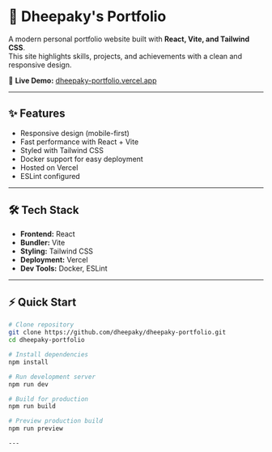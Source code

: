 # 🚀 Dheepaky's Portfolio

A modern personal portfolio website built with **React, Vite, and Tailwind CSS**.  
This site highlights skills, projects, and achievements with a clean and responsive design.

🔗 **Live Demo:** [dheepaky-portfolio.vercel.app](https://dheepaky-portfolio.vercel.app)

---

## ✨ Features

- Responsive design (mobile-first)  
- Fast performance with React + Vite  
- Styled with Tailwind CSS  
- Docker support for easy deployment  
- Hosted on Vercel  
- ESLint configured  

---

## 🛠️ Tech Stack

- **Frontend:** React  
- **Bundler:** Vite  
- **Styling:** Tailwind CSS  
- **Deployment:** Vercel  
- **Dev Tools:** Docker, ESLint  

---

## ⚡ Quick Start

```bash
# Clone repository
git clone https://github.com/dheepaky/dheepaky-portfolio.git
cd dheepaky-portfolio

# Install dependencies
npm install

# Run development server
npm run dev

# Build for production
npm run build

# Preview production build
npm run preview

---
